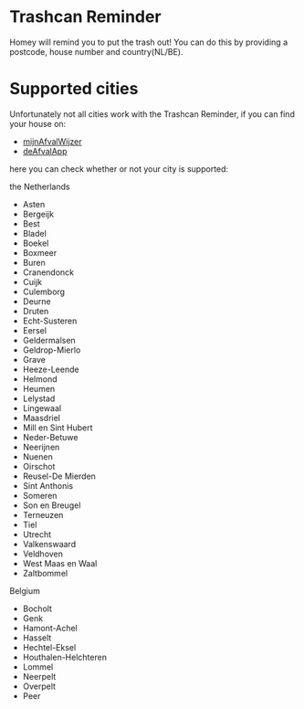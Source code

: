 # Trashcan Reminder
Homey will remind you to put the trash out! You can do this by providing a postcode, house number and country(NL/BE).

# Supported cities
Unfortunately not all cities work with the Trashcan Reminder, if you can find your house on:

- [mijnAfvalWijzer](http://www.mijnafvalwijzer.nl)
- [deAfvalApp](http://www.deafvalapp.nl/calendar/kalender_start.jsp)

here you can check whether or not your city is supported:

the Netherlands

- Asten
- Bergeijk
- Best
- Bladel
- Boekel
- Boxmeer
- Buren
- Cranendonck
- Cuijk
- Culemborg
- Deurne
- Druten
- Echt-Susteren
- Eersel
- Geldermalsen
- Geldrop-Mierlo
- Grave
- Heeze-Leende
- Helmond
- Heumen
- Lelystad
- Lingewaal
- Maasdriel
- Mill en Sint Hubert
- Neder-Betuwe
- Neerijnen
- Nuenen
- Oirschot
- Reusel-De Mierden
- Sint Anthonis
- Someren
- Son en Breugel
- Terneuzen
- Tiel
- Utrecht
- Valkenswaard
- Veldhoven
- West Maas en Waal
- Zaltbommel

Belgium

- Bocholt
- Genk
- Hamont-Achel
- Hasselt
- Hechtel-Eksel
- Houthalen-Helchteren
- Lommel
- Neerpelt
- Overpelt
- Peer
